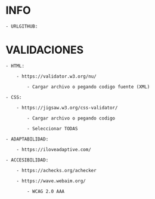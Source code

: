 # INFO

    - URLGITHUB:

# VALIDACIONES

    - HTML:

        - https://validator.w3.org/nu/

            - Cargar archivo o pegando codigo fuente (XML)

    - CSS:

        - https://jigsaw.w3.org/css-validator/

            - Cargar archivo o pegando codigo

            - Seleccionar TODAS

    - ADAPTABILIDAD:

        - https://iloveadaptive.com/

    - ACCESIBILIDAD:

        - https://achecks.org/achecker

        - https://wave.webaim.org/

            - WCAG 2.0 AAA
